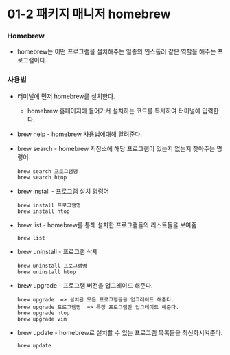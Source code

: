 # 01-2 패키지 매니저 homebrew



### Homebrew

+ homebrew는 어떤 프로그램을 설치해주는 일종의 인스톨러 같은 역할을 해주는 프로그램이다.



### 사용법

+ 터미널에 먼저 homebrew를 설치한다. 

  + homebrew 홈페이지에 들어가서 설치하는 코드를 복사하여 터미널에 입력한다.

+ brew help - homebrew 사용법에대해 알려준다.

+ brew search - homebrew 저장소에 해당 프로그램이 있는지 없는지 찾아주는 명령어

  ~~~shell
  brew search 프로그램명
  brew search htop
  ~~~

+ brew install - 프로그램 설치 명령어

  ~~~
  brew install 프로그램명
  brew install htop
  ~~~

+ brew list - homebrew를 통해 설치한 프로그램들의 리스트들을 보여줌

  ~~~
  brew list
  ~~~

+ brew uninstall - 프로그램 삭제

  ~~~
  brew uninstall 프로그램명
  brew uninstall htop
  ~~~

+ brew upgrade - 프로그램 버전을 업그레이드 해준다.

  ~~~
  brew upgrade  => 설치된 모든 프로그램들을 업그레이드 해준다. 
  brew upgrade 프로그램명  => 특정 프로그램만 업그레이드 해준다. 
  brew upgrade htop
  brew upgrade vim
  ~~~

+ brew update - homebrew로 설치할 수 있는 프로그램 목록들을 최신화시켜준다.

  ~~~
  brew update
  ~~~

  